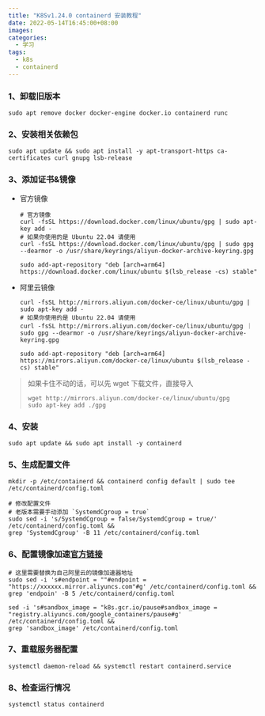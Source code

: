 ```yaml
---
title: "K8Sv1.24.0 containerd 安装教程"
date: 2022-05-14T16:45:00+08:00
images:
categories:
  - 学习
tags: 
  - k8s
  - containerd
---
```


### 1、卸载旧版本

```shell
sudo apt remove docker docker-engine docker.io containerd runc
```

### 2、安装相关依赖包

```shell
sudo apt update && sudo apt install -y apt-transport-https ca-certificates curl gnupg lsb-release
```

### 3、添加证书&镜像

* 官方镜像

  ```shell
  # 官方镜像
  curl -fsSL https://download.docker.com/linux/ubuntu/gpg | sudo apt-key add -
  # 如果你使用的是 Ubuntu 22.04 请使用
  curl -fsSL https://download.docker.com/linux/ubuntu/gpg | sudo gpg --dearmor -o /usr/share/keyrings/aliyun-docker-archive-keyring.gpg
  
  sudo add-apt-repository "deb [arch=arm64] https://download.docker.com/linux/ubuntu $(lsb_release -cs) stable"
  ```

* 阿里云镜像

  ```shell
  curl -fsSL http://mirrors.aliyun.com/docker-ce/linux/ubuntu/gpg | sudo apt-key add -
  # 如果你使用的是 Ubuntu 22.04 请使用
  curl -fsSL http://mirrors.aliyun.com/docker-ce/linux/ubuntu/gpg ｜ sudo gpg --dearmor -o /usr/share/keyrings/aliyun-docker-archive-keyring.gpg
  
  sudo add-apt-repository "deb [arch=arm64] https://mirrors.aliyun.com/docker-ce/linux/ubuntu $(lsb_release -cs) stable"
  ```

> 如果卡住不动的话，可以先 wget 下载文件，直接导入
>
> ```shell
> wget http://mirrors.aliyun.com/docker-ce/linux/ubuntu/gpg
> sudo apt-key add ./gpg
> ```

### 4、安装

```shell
sudo apt update && sudo apt install -y containerd
```

### 5、生成配置文件

```shell
mkdir -p /etc/containerd && containerd config default | sudo tee /etc/containerd/config.toml

# 修改配置文件
# 老版本需要手动添加 `SystemdCgroup = true`
sudo sed -i 's/SystemdCgroup = false/SystemdCgroup = true/' /etc/containerd/config.toml &&
grep 'SystemdCgroup' -B 11 /etc/containerd/config.toml
```

### 6、配置镜像加速[官方链接](https://cr.console.aliyun.com/cn-shenzhen/instances/mirrors)

```shell
# 这里需要替换为自己阿里云的镜像加速器地址
sudo sed -i 's#endpoint = ""#endpoint = "https://xxxxxx.mirror.aliyuncs.com"#g' /etc/containerd/config.toml &&
grep 'endpoin' -B 5 /etc/containerd/config.toml

sed -i 's#sandbox_image = "k8s.gcr.io/pause#sandbox_image = "registry.aliyuncs.com/google_containers/pause#g' /etc/containerd/config.toml &&
grep 'sandbox_image' /etc/containerd/config.toml
```

### 7、重载服务器配置

```shell
systemctl daemon-reload && systemctl restart containerd.service
```

### 8、检查运行情况

```shell
systemctl status containerd
```
